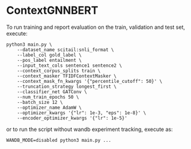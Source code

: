 # ContextGNNBERT

To run training and report evaluation on the train, validation and test set, execute:

```
python3 main.py \
	--dataset_name scitail:snli_format \
	--label_col gold_label \
	--pos_label entailment \
	--input_text_cols sentence1 sentence2 \
	--context_corpus_splits train \
	--context_masker TFIDFContextMasker \
	--context_mask_fn_kwargs '{"percentile_cutoff": 50}' \
	--truncation_strategy longest_first \
	--classifier_net GATConv \
	--num_train_epochs 50 \
	--batch_size 12 \
	--optimizer_name AdamW \
	--optimizer_kwargs '{"lr": 1e-3, "eps": 1e-8}' \
	--encoder_optimizer_kwargs '{"lr": 1e-5}'
```

or to run the script without wandb experiment tracking, execute as:
```
WANDB_MODE=disabled python3 main.py ...
```